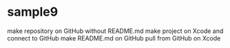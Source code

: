 # sample9
make repository on GitHub without README.md
make project on Xcode and connect to GitHub
make README.md on GitHub
pull from GitHub on Xcode
